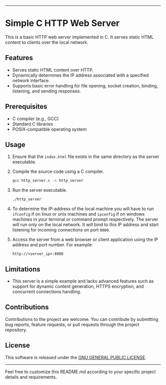 

---

# Simple C HTTP Web Server

This is a basic HTTP web server implemented in C. It serves static HTML content to clients over the local network.
## Features

- Serves static HTML content over HTTP.
- Dynamically determines the IP address associated with a specified network interface.
- Supports basic error handling for file opening, socket creation, binding, listening, and sending responses.

## Prerequisites

- C compiler (e.g., GCC)
- Standard C libraries
- POSIX-compatible operating system

## Usage

1. Ensure that the `index.html` file exists in the same directory as the server executable.

2. Compile the source code using a C compiler.

    ```bash
    gcc http_server.c -o http_server
    ```

3. Run the server executable.

    ```bash
    ./http_server
    ```

4. To determine the IP-address of the local machine you will have to run `ifconfig` if on linux or unix machines and `ipconfig` if on windows machines in your terminal or command prompt respectively.  The server will run only on the local network. It will bind to this IP address and start listening for incoming connections on port `8080`.

5. Access the server from a web browser or client application using the IP address and port number. For example:

    ```
    http://<server_ip>:8080
    ```

## Limitations

- This server is a simple example and lacks advanced features such as support for dynamic content generation, HTTPS encryption, and concurrent connections handling.

## Contributions

Contributions to the project are welcome. You can contribute by submitting bug reports, feature requests, or pull requests through the project repository.

## License

This software is released under the [  GNU GENERAL PUBLIC LICENSE](LICENSE).

---

Feel free to customize this README.md according to your specific project details and requirements.
